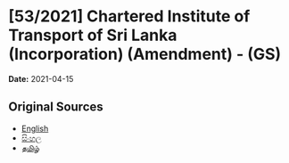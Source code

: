 # [53/2021] Chartered Institute of Transport of Sri Lanka (Incorporation)  (Amendment) - (GS)

**Date:** 2021-04-15

## Original Sources

- [English](https://documents.gov.lk/view/bills/2021/4/53-2021_E.pdf)
- [සිංහල](https://documents.gov.lk/view/bills/2021/4/53-2021_S.pdf)
- [தமிழ்](https://documents.gov.lk/view/bills/2021/4/53-2021_T.pdf)
